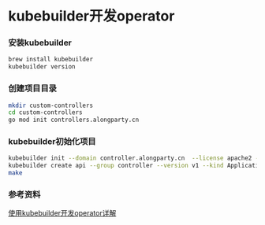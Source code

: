 # kubebuilder开发operator


### 安装kubebuilder
```bash
brew install kubebuilder
kubebuilder version
```
<!--more-->
### 创建项目目录
```bash
mkdir custom-controllers
cd custom-controllers
go mod init controllers.alongparty.cn
```

### kubebuilder初始化项目
```bash
kubebuilder init --domain controller.alongparty.cn  --license apache2 --owner "kbsonlong" 
kubebuilder create api --group controller --version v1 --kind Application
make
```




### 参考资料
[使用kubebuilder开发operator详解](https://podsbook.com/posts/kubernetes/operator/)
